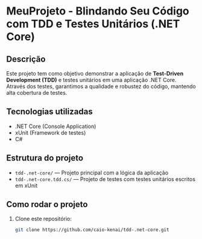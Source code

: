 # MeuProjeto - Blindando Seu Código com TDD e Testes Unitários (.NET Core)

## Descrição

Este projeto tem como objetivo demonstrar a aplicação de **Test-Driven Development (TDD)** e testes unitários em uma aplicação .NET Core. Através dos testes, garantimos a qualidade e robustez do código, mantendo alta cobertura de testes.

## Tecnologias utilizadas

- .NET Core (Console Application)
- xUnit (Framework de testes)
- C#

## Estrutura do projeto

- `tdd-.net-core/` — Projeto principal com a lógica da aplicação
- `tdd-.net-core.tdd.cs/` — Projeto de testes com testes unitários escritos em xUnit

## Como rodar o projeto

1. Clone este repositório:
   ```bash
   git clone https://github.com/caio-kenai/tdd-.net-core.git
